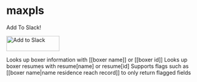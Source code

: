 # maxpls

Add To Slack! 


<a href="https://slack.com/oauth/authorize?client_id=262382183654.261637755941&scope=bot"><img alt="Add to Slack" height="40" width="139" src="https://platform.slack-edge.com/img/add_to_slack.png" srcset="https://platform.slack-edge.com/img/add_to_slack.png 1x, https://platform.slack-edge.com/img/add_to_slack@2x.png 2x" /></a>

Looks up boxer information with [[boxer name]] or [[boxer id]]
Looks up boxer resumes with resume[name] or resume[id]
Supports flags such as [[boxer name|name residence reach record]] to only return flagged fields
